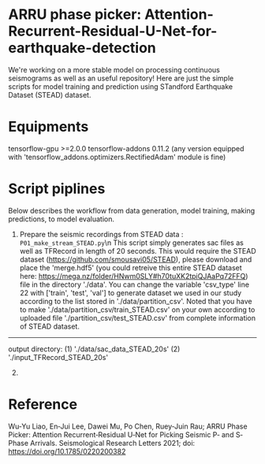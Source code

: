 # ARRU phase picker: Attention-Recurrent-Residual-U-Net-for-earthquake-detection
We're working on a more stable model on processing continuous seismograms as well as an useful repository! 
Here are just the simple scripts for model training and prediction using STandford Earthquake Dataset (STEAD) dataset. 

# Equipments
tensorflow-gpu >=2.0.0 
tensorflow-addons 0.11.2 
(any version equipped with 'tensorflow_addons.optimizers.RectifiedAdam' module is fine)

# Script piplines 
Below describes the workflow from data generation, model training, making predictions, to model evaluation. 

1. Prepare the seismic recordings from STEAD data : `P01_make_stream_STEAD.py`\n
This script simply generates sac files as well as TFRecord in length of 20 seconds. This would require the STEAD dataset (https://github.com/smousavi05/STEAD), please download and place the 'merge.hdf5' (you could retreive this entire STEAD dataset here: https://mega.nz/folder/HNwm0SLY#h70tuXK2tpiQJAaPq72FFQ) file in the directory './data'. You can change the variable 'csv_type' line 22 with ['train', 'test', 'val'] to generate dataset we used in our study according to the list stored in './data/partition_csv'. Noted that you have to make './data/partition_csv/train_STEAD.csv' on your own according to uploaded file './partition_csv/test_STEAD.csv' from complete information of STEAD dataset.
-----
output directory: (1) './data/sac_data_STEAD_20s' (2) './input_TFRecord_STEAD_20s'

2. 

# Reference
Wu‐Yu Liao, En‐Jui Lee, Dawei Mu, Po Chen, Ruey‐Juin Rau; ARRU Phase Picker: Attention Recurrent‐Residual U‐Net for Picking Seismic P‐ and S‐Phase Arrivals. Seismological Research Letters 2021; doi: https://doi.org/10.1785/0220200382
